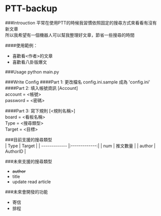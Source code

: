 PTT-backup
==========
###Introuction
平常在使用PTT的時候我習慣依照固定的搜尋方式來看看有沒有新文章  
所以我希望有一個機器人可以幫我整理好文章，節省一些搜尋的時間

####使用範例：
* 喜歡看<作者>的文章
* 喜歡看八卦版爆文

###Usage
python main.py

###Write Config
####Part 1: 更改檔名 config.ini.sample 成為 'config.ini'  
####Part 2: 填入帳號資訊
[Account]  
account  = <帳號>  
password = <密碼>  

####Part 3: 寫下規則
[<規則名稱>]  
board  = <看板名稱>  
Type   = <搜尋類型>  
Target = <目標>  

###目前支援的搜尋類型  
| Type          | Target        | 
| ------------- |:-------------:| 
| num           | 推文數量      | 
| author        | AuthorID      |

###未來支援的搜尋類型
* ~~author~~
* title  
* update read article

###未來會開發的功能
* 寄信
* 排程


